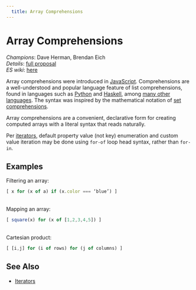 ```yaml
---
  title: Array Comprehensions
---
```


# Array Comprehensions

*Champions*: Dave Herman, Brendan Eich<br/>
*Details*: [full proposal](details)<br/>
*ES wiki*: [here](http://wiki.ecmascript.org/doku.php?id=harmony:array_comprehensions)

Array comprehensions were introduced in [JavaScript](https://developer.mozilla.org/en/Core_JavaScript_1.5_Guide/Working_with_Arrays#Array_comprehensions). Comprehensions are a well-understood and popular language feature of list comprehensions, found in languages such as [Python](http://docs.python.org/tutorial/datastructures.html#list-comprehensions) and [Haskell](http://www.haskell.org/haskellwiki/List_comprehension), among [many other languages](http://en.wikipedia.org/wiki/List_comprehension). The syntax was inspired by the mathematical notation of [set comprehensions](http://en.wikipedia.org/wiki/Set-builder_notation).

Array comprehensions are a convenient, declarative form for creating computed arrays with a literal syntax that reads naturally.

Per [iterators](/es6/iterators), default property value (not key) enumeration and custom value iteration may be done using `for-of` loop head syntax, rather than `for-in`.

## Examples

Filtering an array:

```javascript
[ x for (x of a) if (x.color === ‘blue’) ]
```
<br/> 
Mapping an array:

```javascript
[ square(x) for (x of [1,2,3,4,5]) ]
```
<br/> 
Cartesian product:

```javascript
[ [i,j] for (i of rows) for (j of columns) ]
```

## See Also

- [Iterators](/es6/iterators)
